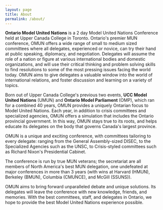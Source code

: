 ```yaml
---
layout: page
title: About
permalink: /about/
---
```


**Ontario Model United Nations** is a 2 day Model United Nations Conference held at Upper Canada College in Toronto. Ontario's premier MUN conference, OMUN offers a wide range of small to medium sized committees where all delegates, experienced or novice, can try their hand at public speaking, diplomacy, and negotiation. Delegates will assume the role of a nation or figure at various international bodies and domestic organizations, and will use their critical thinking and problem solving skills to find resolutions to some of the most pressing issues facing the world today. OMUN aims to give delegates a valuable window into the world of international relations, and foster discussion and learning on a variety of topics.

Born out of Upper Canada College's previous two events, **UCC Model United Nations** (UMUN) and **Ontario Model Parliament** (OMP), which ran for a combined 40 years, OMUN provides a uniquely Ontarian focus to Model United Nations. Each year, in addition to crisis committees and specialized agencies, OMUN offers a simulation that includes the Ontario provincial government. In this way, OMUN stays true to its roots, and helps educate its delegates on the body that governs Canada's largest province.

OMUN is a unique and exciting conference, with committees tailoring to every delegate: ranging from the General Assembly-sized DISEC, to the Specialized Agencies such as the UNSC, to Crisis-styled committees such as Richard Nixon's Presidential Cabinet.

  The conference is run by true MUN veterans; the secretariat are all members of North America's best MUN delegation, one undefeated at major conferences in more than 3 years (with wins at Harvard (HMUN), Berkeley (BMUN), Columbia (CMUNCE), and McGill (SSUNS)).

OMUN aims to bring forward unparalleled debate and unique solutions. Its delegates will leave the conference with new knowledge, friends, and memories. With the best committees, staff, and delegates in Ontario, we hope to provide the best Model United Nations experience possible.
